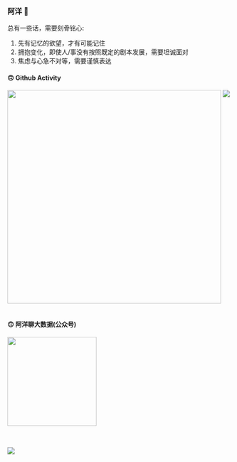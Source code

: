 ### 阿洋 👋

总有一些话，需要刻骨铭心: 
1. 先有记忆的欲望，才有可能记住
2. 拥抱变化，即使人/事没有按照既定的剧本发展，需要坦诚面对
3. 焦虑与心急不对等，需要谨慎表达

#### 🙃 Github Activity 
<div>
  <img src="https://github-readme-stats.vercel.app/api?username=xinzhuxiansheng&show_icons=true" align="top" style="display: inline-block;" width="480"/>
  <img src="https://github-readme-stats.vercel.app/api/top-langs/?username=xinzhuxiansheng&hide=css,html&langs_count=18&layout=compact" align="top" style="display: inline-block;"/>
</div>

<br>

#### 🙃 阿洋聊大数据(公众号)
<div>
  <img src="https://user-images.githubusercontent.com/7881241/145440130-0393ddf8-6832-450e-aa31-9a2cd964c90e.png" width="200"/>
</div>


<!--
**xinzhuxiansheng/xinzhuxiansheng** is a ✨ _special_ ✨ repository because its `README.md` (this file) appears on your GitHub profile.

Here are some ideas to get you started:

- 🔭 I’m currently working on ...
- 🌱 I’m currently learning ...
- 👯 I’m looking to collaborate on ...
- 🤔 I’m looking for help with ...
- 💬 Ask me about ...
- 📫 How to reach me: ...
- 😄 Pronouns: ...
- ⚡ Fun fact: ...
-->

<br>
<br>

<a href="http://xinzhuxiansheng.com/"><img src="https://img.shields.io/badge/Notion-%E9%98%BF%E6%B4%8B's_Blog-red?style=flat&logo=notion" /></a>
